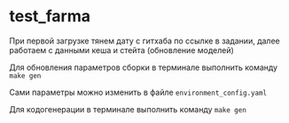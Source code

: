 # test_farma

При первой загрузке тянем дату с гитхаба по ссылке в задании, далее работаем с данными кеша и стейта (обновление моделей)

Для обновления параметров сборки в терминале выполнить команду ```make gen```

Сами параметры можно изменить в файле ```environment_config.yaml```

Для кодогенерации в терминале выполнить команду ```make gen```
